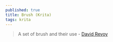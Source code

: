 ```yaml
---
published: true
title: Brush (Krita)
tags: krita
---
```

> A set of brush and their use - [David Revoy](https://www.davidrevoy.com/article319/krita-brushkit-v8)
